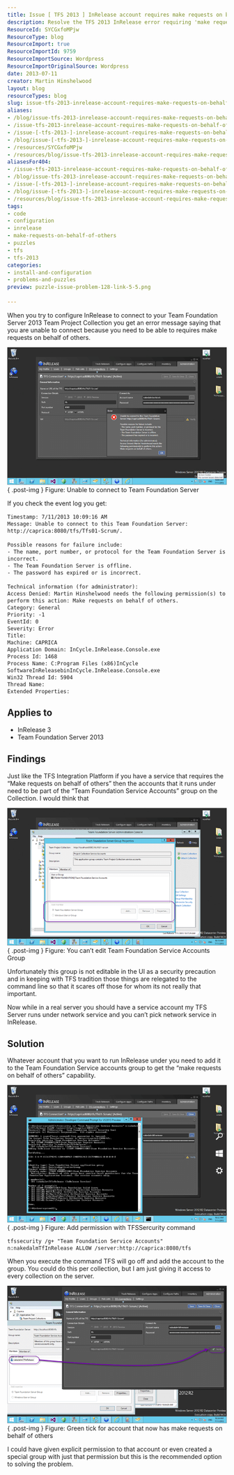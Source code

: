 ```yaml
---
title: Issue [ TFS 2013 ] InRelease account requires make requests on behalf of others
description: Resolve the TFS 2013 InRelease error requiring 'make requests on behalf of others' with our step-by-step guide to configure permissions effectively.
ResourceId: SYCGxfoMPjw
ResourceType: blog
ResourceImport: true
ResourceImportId: 9759
ResourceImportSource: Wordpress
ResourceImportOriginalSource: Wordpress
date: 2013-07-11
creator: Martin Hinshelwood
layout: blog
resourceTypes: blog
slug: issue-tfs-2013-inrelease-account-requires-make-requests-on-behalf-of-others
aliases:
- /blog/issue-tfs-2013-inrelease-account-requires-make-requests-on-behalf-of-others
- /issue-tfs-2013-inrelease-account-requires-make-requests-on-behalf-of-others
- /issue-[-tfs-2013-]-inrelease-account-requires-make-requests-on-behalf-of-others
- /blog/issue-[-tfs-2013-]-inrelease-account-requires-make-requests-on-behalf-of-others
- /resources/SYCGxfoMPjw
- /resources/blog/issue-tfs-2013-inrelease-account-requires-make-requests-on-behalf-of-others
aliasesFor404:
- /issue-tfs-2013-inrelease-account-requires-make-requests-on-behalf-of-others
- /blog/issue-tfs-2013-inrelease-account-requires-make-requests-on-behalf-of-others
- /issue-[-tfs-2013-]-inrelease-account-requires-make-requests-on-behalf-of-others
- /blog/issue-[-tfs-2013-]-inrelease-account-requires-make-requests-on-behalf-of-others
- /resources/blog/issue-tfs-2013-inrelease-account-requires-make-requests-on-behalf-of-others
tags:
- code
- configuration
- inrelease
- make-requests-on-behalf-of-others
- puzzles
- tfs
- tfs-2013
categories:
- install-and-configuration
- problems-and-puzzles
preview: puzzle-issue-problem-128-link-5-5.png

---
```

When you try to configure InRelease to connect to your Team Foundation Server 2013 Team Project Collection you get an error message saying that you are unable to connect because you need to be able to requires make requests on behalf of others.

![image](images/image16-1-1.png "image")  
{ .post-img }
Figure: Unable to connect to Team Foundation Server

If you check the event log you get:

```
Timestamp: 7/11/2013 10:09:16 AM
Message: Unable to connect to this Team Foundation Server: http://caprica:8080/tfs/Tfs01-Scrum/.

Possible reasons for failure include:
- The name, port number, or protocol for the Team Foundation Server is incorrect.
- The Team Foundation Server is offline.
- The password has expired or is incorrect.

Technical information (for administrator):
Access Denied: Martin Hinshelwood needs the following permission(s) to perform this action: Make requests on behalf of others.
Category: General
Priority: -1
EventId: 0
Severity: Error
Title:
Machine: CAPRICA
Application Domain: InCycle.InRelease.Console.exe
Process Id: 1468
Process Name: C:Program Files (x86)InCycle SoftwareInReleasebinInCycle.InRelease.Console.exe
Win32 Thread Id: 5904
Thread Name:
Extended Properties:
```

## Applies to

- InRelease 3
- Team Foundation Server 2013

## Findings

Just like the TFS Integration Platform if you have a service that requires the “Make requests on behalf of others” then the accounts that it runs under need to be part of the “Team Foundation Service Accounts” group on the Collection. I would think that

![image](images/image17-2-2.png "image")  
{ .post-img }
Figure: You can’t edit Team Foundation Service Accounts Group

Unfortunately this group is not editable in the UI as a security precaution and in keeping with TFS tradition those things are relegated to the command line so that it scares off those for whom its not really that important.

Now while in a real server you should have a service account my TFS Server runs under network service and you can’t pick network service in InRelease.

## Solution

Whatever account that you want to run InRelease under you need to add it to the Team Foundation Service accounts group to get the “make requests on behalf of others” capability.

![image](images/image18-3-3.png "image")  
{ .post-img }
Figure: Add permission with TFSSercurity command

```
tfssecurity /g+ "Team Foundation Service Accounts" n:nakedalmTfInRelease ALLOW /server:http://caprica:8080/tfs
```

When you execute the command TFS will go off and add the account to the group. You could do this per collection, but I am just giving it access to every collection on the server.

![image](images/image19-4-4.png "image")  
{ .post-img }
Figure: Green tick for account that now has make requests on behalf of others

I could have given explicit permission to that account or even created a special group with just that permission but this is the recommended option to solving the problem.
